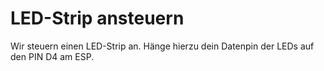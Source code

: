 # LED-Strip ansteuern

Wir steuern einen LED-Strip an. Hänge hierzu dein Datenpin der LEDs auf den PIN D4 am ESP.
